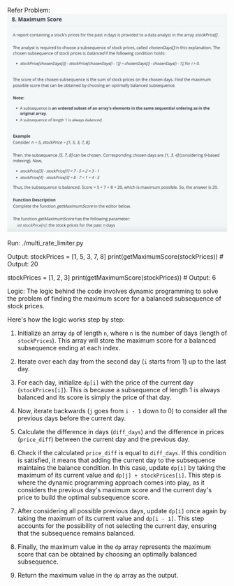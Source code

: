 Refer Problem: 
![Alt text](image.png)

Run: 
./multi_rate_limiter.py

Output:
stockPrices = [1, 5, 3, 7, 8]
print(getMaximumScore(stockPrices))  # Output: 20

stockPrices = [1, 2, 3]
print(getMaximumScore(stockPrices))  # Output: 6

Logic: 
The logic behind the code involves dynamic programming to solve the problem of finding the maximum score for a balanced subsequence of stock prices.

Here's how the logic works step by step:

1. Initialize an array `dp` of length `n`, where `n` is the number of days (length of `stockPrices`). This array will store the maximum score for a balanced subsequence ending at each index.

2. Iterate over each day from the second day (`i` starts from 1) up to the last day.

3. For each day, initialize `dp[i]` with the price of the current day (`stockPrices[i]`). This is because a subsequence of length 1 is always balanced and its score is simply the price of that day.

4. Now, iterate backwards (`j` goes from `i - 1` down to 0) to consider all the previous days before the current day.

5. Calculate the difference in days (`diff_days`) and the difference in prices (`price_diff`) between the current day and the previous day.

6. Check if the calculated `price_diff` is equal to `diff_days`. If this condition is satisfied, it means that adding the current day to the subsequence maintains the balance condition. In this case, update `dp[i]` by taking the maximum of its current value and `dp[j] + stockPrices[i]`. This step is where the dynamic programming approach comes into play, as it considers the previous day's maximum score and the current day's price to build the optimal subsequence score.

7. After considering all possible previous days, update `dp[i]` once again by taking the maximum of its current value and `dp[i - 1]`. This step accounts for the possibility of not selecting the current day, ensuring that the subsequence remains balanced.

8. Finally, the maximum value in the `dp` array represents the maximum score that can be obtained by choosing an optimally balanced subsequence.

9. Return the maximum value in the `dp` array as the output.
